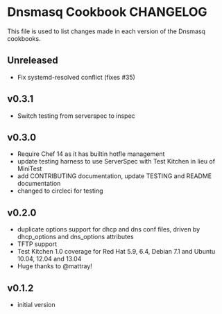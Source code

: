 # Dnsmasq Cookbook CHANGELOG

This file is used to list changes made in each version of the Dnsmasq cookbooks.

## Unreleased

- Fix systemd-resolved conflict (fixes #35)

## v0.3.1

- Switch testing from serverspec to inspec

## v0.3.0

- Require Chef 14 as it has builtin hotfle management
- update testing harness to use ServerSpec with Test Kitchen in lieu of MiniTest
- add CONTRIBUTING documentation, update TESTING and README documentation
- changed to circleci for testing

## v0.2.0

- duplicate options support for dhcp and dns conf files, driven by dhcp_options and dns_options attributes
- TFTP support
- Test Kitchen 1.0 coverage for Red Hat 5.9, 6.4, Debian 7.1 and Ubuntu 10.04, 12.04 and 13.04
- Huge thanks to @mattray!

## v0.1.2

- initial version
